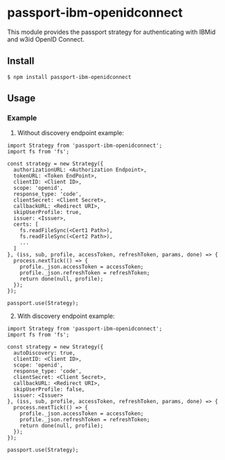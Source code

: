 # passport-ibm-openidconnect
This module provides the passport strategy for authenticating with IBMid and w3id OpenID Connect.

## Install

    $ npm install passport-ibm-openidconnect

## Usage

### Example

1) Without discovery endpoint example:
```
import Strategy from 'passport-ibm-openidconnect';
import fs from 'fs';

const strategy = new Strategy({
  authorizationURL: <Authorization Endpoint>,
  tokenURL: <Token EndPoint>,
  clientID: <Client ID>,
  scope: 'openid',
  response_type: 'code',
  clientSecret: <Client Secret>,
  callbackURL: <Redirect URI>,
  skipUserProfile: true,
  issuer: <Issuer>,
  certs: [
    fs.readFileSync(<Cert1 Path>),
    fs.readFileSync(<Cert2 Path>),
    ...
  ]
}, (iss, sub, profile, accessToken, refreshToken, params, done) => {
  process.nextTick(() => {
    profile._json.accessToken = accessToken;
    profile._json.refreshToken = refreshToken;
    return done(null, profile);
  });
});

passport.use(Strategy);
```

2) With discovery endpoint example:
```
import Strategy from 'passport-ibm-openidconnect';
import fs from 'fs';

const strategy = new Strategy({
  autoDiscovery: true,
  clientID: <Client ID>,
  scope: 'openid',
  response_type: 'code',
  clientSecret: <Client Secret>,
  callbackURL: <Redirect URI>,
  skipUserProfile: false,
  issuer: <Issuer>
}, (iss, sub, profile, accessToken, refreshToken, params, done) => {
  process.nextTick(() => {
    profile._json.accessToken = accessToken;
    profile._json.refreshToken = refreshToken;
    return done(null, profile);
  });
});

passport.use(Strategy);
```
